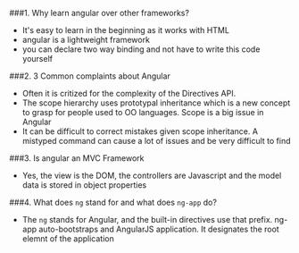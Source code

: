 ###1.  Why learn angular over other frameworks?
  - It's easy to learn in the beginning as it works with HTML
  - angular is a lightweight framework
  - you can declare two way binding and not have to write this code yourself

###2.  3 Common complaints about Angular
  - Often it is critized for the complexity of the Directives API.
  - The scope hierarchy uses prototypal inheritance which is a new concept to grasp for people used to OO languages. Scope is a big issue in Angular
  - It can be difficult to correct mistakes given scope inheritance. A mistyped command can cause a lot of issues and be very difficult to find

###3. Is angular an MVC Framework
  - Yes, the view is the DOM, the controllers are Javascript and the model data is stored in object properties


###4. What does ```ng``` stand for and what does ```ng-app``` do?
  - The ```ng``` stands for Angular, and the built-in directives use that prefix. ng-app auto-bootstraps and AngularJS application. It designates the root elemnt of the application
